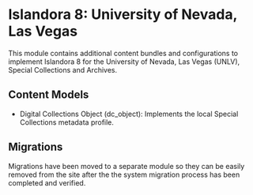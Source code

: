 # Islandora 8: University of Nevada, Las Vegas

This module contains additional content bundles and configurations
to implement Islandora 8 for the University of Nevada, Las Vegas (UNLV),
Special Collections and Archives.

## Content Models

- Digital Collections Object (dc_object): Implements the local Special Collections metadata profile.

## Migrations

Migrations have been moved to a separate module so they can be easily removed 
from the site after the the system migration process has been completed and 
verified.
